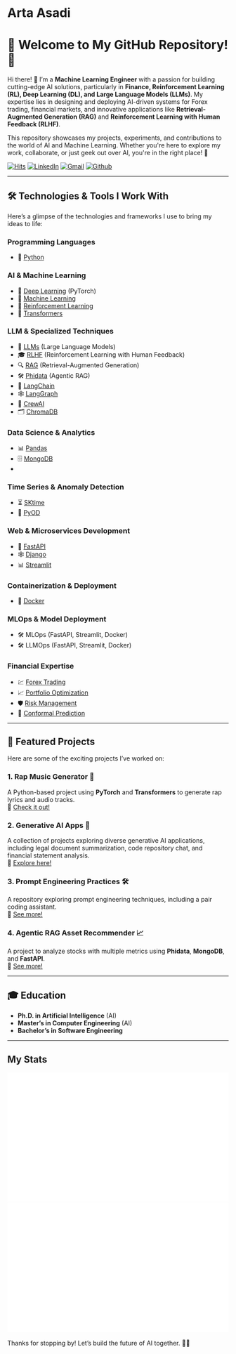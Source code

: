 # Arta Asadi

# 🚀 Welcome to My GitHub Repository! 🚀  

Hi there! 👋 I’m a **Machine Learning Engineer** with a passion for building cutting-edge AI solutions, particularly in **Finance, Reinforcement Learning (RL), Deep Learning (DL), and Large Language Models (LLMs)**. My expertise lies in designing and deploying AI-driven systems for Forex trading, financial markets, and innovative applications like **Retrieval-Augmented Generation (RAG)** and **Reinforcement Learning with Human Feedback (RLHF)**.  

This repository showcases my projects, experiments, and contributions to the world of AI and Machine Learning. Whether you're here to explore my work, collaborate, or just geek out over AI, you're in the right place! 🌟  


[![Hits](https://hits.seeyoufarm.com/api/count/incr/badge.svg?url=https%3A%2F%2Fgithub.com%2Fartaasd95&count_bg=%2379C83D&title_bg=%23555555&icon=&icon_color=%23E7E7E7&title=Profile+Views&edge_flat=false)](https://hits.seeyoufarm.com)
[![LinkedIn](https://img.shields.io/badge/-LinkedIn-0077B5?style=flat&logo=LinkedIn&logoColor=white)](https://ir.linkedin.com/in/arta-asadi-6677a4a6)
[![Gmail](https://img.shields.io/badge/-Gmail-c14438?style=flat&logo=Gmail&logoColor=white)](mailto:artaasd95@gmail.com)
[![Github](https://img.shields.io/github/followers/artaasd95?label=Follow&style=social)](https://github.com/artaasd95)


---

## 🛠️ **Technologies & Tools I Work With**  

Here’s a glimpse of the technologies and frameworks I use to bring my ideas to life:  

### **Programming Languages**  
- 🐍 [Python](https://www.python.org/)  

### **AI & Machine Learning**  
- 🤖 [Deep Learning](https://pytorch.org/) (PyTorch)  
- 🧠 [Machine Learning](https://scikit-learn.org/)  
- 🔄 [Reinforcement Learning](https://www.gymlibrary.dev/)  
- 🧩 [Transformers](https://huggingface.co/transformers/)  

### **LLM & Specialized Techniques**  
- 📜 [LLMs](https://huggingface.co/) (Large Language Models)  
- 🎓 [RLHF](https://openai.com/research/learning-from-human-preferences) (Reinforcement Learning with Human Feedback)  
- 🔍 [RAG](https://arxiv.org/abs/2005.11401) (Retrieval-Augmented Generation)  
- 🛠️ [Phidata](https://phidata.com/) (Agentic RAG)  
- 🤝 [LangChain](https://www.langchain.com/)  
- 🕸️ [LangGraph](https://langchain.com/langgraph)  
- 🚀 [CrewAI](https://crewai.com/)  
- 🗂️ [ChromaDB](https://www.trychroma.com/)  

### **Data Science & Analytics**  
- 📊 [Pandas](https://pandas.pydata.org/)  
- 🗄️ [MongoDB](https://www.mongodb.com/) 
- 

### **Time Series & Anomaly Detection**  
- ⏳ [SKtime](https://www.sktime.org/)  
- 🚨 [PyOD](https://pyod.readthedocs.io/)  

### **Web & Microservices Development**  
- 🚀 [FastAPI](https://fastapi.tiangolo.com/)  
- 🕸️ [Django](https://www.djangoproject.com/)  
- 📊 [Streamlit](https://streamlit.io/)  

### **Containerization & Deployment**  
- 🐳 [Docker](https://www.docker.com/)  


### **MLOps & Model Deployment**  
- 🛠️ MLOps (FastAPI, Streamlit, Docker)  
- 🛠️ LLMOps (FastAPI, Streamlit, Docker) 

### **Financial Expertise**  
- 💹 [Forex Trading](https://www.investopedia.com/terms/f/forex.asp)  
- 📈 [Portfolio Optimization](https://www.investopedia.com/terms/p/portfolio-optimization.asp)  
- 🛡️ [Risk Management](https://www.investopedia.com/terms/r/riskmanagement.asp)  
- 🧮 [Conformal Prediction](https://arxiv.org/abs/2007.07504)  

---

## 🌟 **Featured Projects**  

Here are some of the exciting projects I’ve worked on:  

### 1. **Rap Music Generator** 🎤  
A Python-based project using **PyTorch** and **Transformers** to generate rap lyrics and audio tracks.  
🔗 [Check it out!](https://github.com/artaasd95/rap-music-generator)  

### 2. **Generative AI Apps** 🤖  
A collection of projects exploring diverse generative AI applications, including legal document summarization, code repository chat, and financial statement analysis.  
🔗 [Explore here!](https://github.com/artaasd95/generative-ai-apps)  

### 3. **Prompt Engineering Practices** 🛠️  
A repository exploring prompt engineering techniques, including a pair coding assistant.  
🔗 [See more!](https://github.com/artaasd95/prompt-engineering)  

### 4. **Agentic RAG Asset Recommender** 📈  
A project to analyze stocks with multiple metrics using **Phidata**, **MongoDB**, and **FastAPI**.  
🔗 [See more!](https://github.com/artaasd95/agentic-rag-recommender)  

---

## 🎓 **Education**  
- **Ph.D. in Artificial Intelligence** (AI)
- **Master’s in Computer Engineering** (AI) 
- **Bachelor’s in Software Engineering** 

---

##  **My Stats**  

![](https://raw.githubusercontent.com/artaasd95/github-stats/master/generated/overview.svg#gh-dark-mode-only)
![](https://raw.githubusercontent.com/artaasd95/github-stats/master/generated/languages.svg#gh-dark-mode-only)

Thanks for stopping by! Let’s build the future of AI together. 🚀✨  

